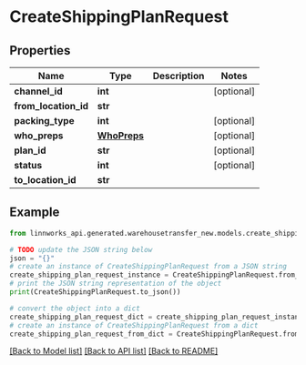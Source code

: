 # CreateShippingPlanRequest


## Properties

Name | Type | Description | Notes
------------ | ------------- | ------------- | -------------
**channel_id** | **int** |  | [optional] 
**from_location_id** | **str** |  | 
**packing_type** | **int** |  | [optional] 
**who_preps** | [**WhoPreps**](WhoPreps.md) |  | [optional] 
**plan_id** | **str** |  | [optional] 
**status** | **int** |  | [optional] 
**to_location_id** | **str** |  | 

## Example

```python
from linnworks_api.generated.warehousetransfer_new.models.create_shipping_plan_request import CreateShippingPlanRequest

# TODO update the JSON string below
json = "{}"
# create an instance of CreateShippingPlanRequest from a JSON string
create_shipping_plan_request_instance = CreateShippingPlanRequest.from_json(json)
# print the JSON string representation of the object
print(CreateShippingPlanRequest.to_json())

# convert the object into a dict
create_shipping_plan_request_dict = create_shipping_plan_request_instance.to_dict()
# create an instance of CreateShippingPlanRequest from a dict
create_shipping_plan_request_from_dict = CreateShippingPlanRequest.from_dict(create_shipping_plan_request_dict)
```
[[Back to Model list]](../README.md#documentation-for-models) [[Back to API list]](../README.md#documentation-for-api-endpoints) [[Back to README]](../README.md)


